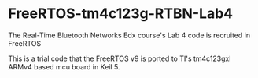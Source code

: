 # FreeRTOS-tm4c123g-RTBN-Lab4
The Real-Time Bluetooth Networks Edx course's Lab 4 code is recruited in FreeRTOS

This is a trial code that the FreeRTOS v9 is ported to TI's tm4c123gxl ARMv4 based mcu board in Keil 5. 
